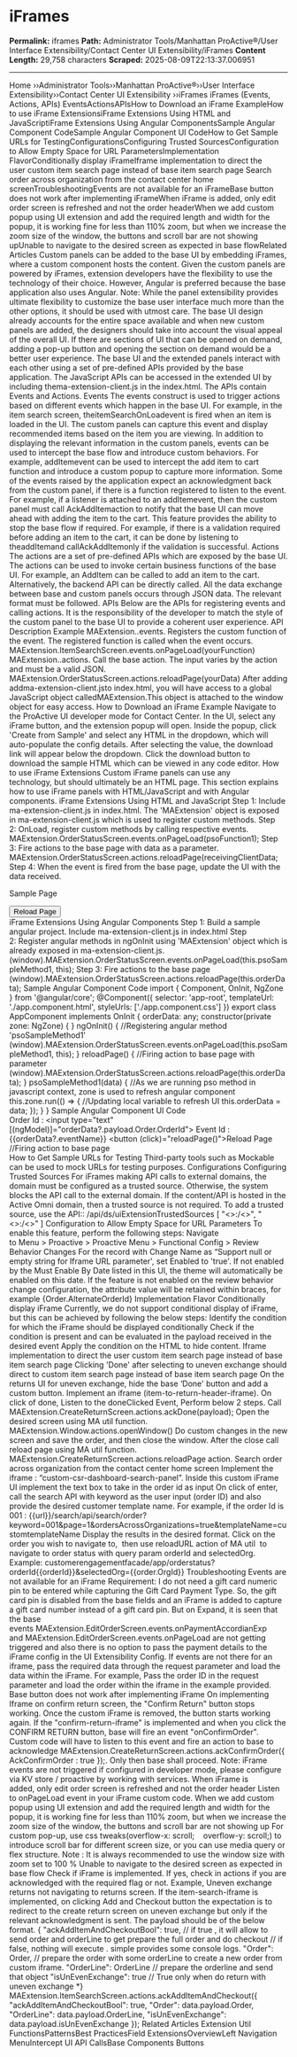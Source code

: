 # iFrames

**Permalink:** iframes
**Path:** Administrator Tools/Manhattan ProActive®/User Interface Extensibility/Contact Center UI Extensibility/iFrames
**Content Length:** 29,758 characters
**Scraped:** 2025-08-09T22:13:37.006951

---

Home ››Administrator Tools››Manhattan ProActive®››User Interface Extensibility››Contact Center UI Extensibility ››iFrames iFrames (Events, Actions, APIs) EventsActionsAPIsHow to Download an iFrame ExampleHow to use iFrame ExtensionsiFrame Extensions Using HTML and JavaScriptiFrame Extensions Using Angular ComponentsSample Angular Component CodeSample Angular Component UI CodeHow to Get Sample URLs for TestingConfigurationsConfiguring Trusted SourcesConfiguration to Allow Empty Space for URL ParametersImplementation FlavorConditionally display iFrameIframe implementation to direct the user custom item search page instead of base item search page Search order across organization from the contact center home screenTroubleshootingEvents are not available for an iFrameBase button does not work after implementing iFrameWhen iFrame is added, only edit order screen is refreshed and not the order headerWhen we add custom popup using UI extension and add the required length and width for the popup, it is working fine for less than 110% zoom, but when we increase the zoom size of the window, the buttons and scroll bar are not showing upUnable to navigate to the desired screen as expected in base flowRelated Articles Custom panels can be added to the base UI by embedding iFrames, where a custom component hosts the content. Given the custom panels are powered by iFrames, extension developers have the flexibility to use the technology of their choice. However, Angular is preferred because the base application also uses Angular. Note: While the panel extensibility provides ultimate flexibility to customize the base user interface much more than the other options, it should be used with utmost care. The base UI design already accounts for the entire space available and when new custom panels are added, the designers should take into account the visual appeal of the overall UI. If there are sections of UI that can be opened on demand, adding a pop-up button and opening the section on demand would be a better user experience. The base UI and the extended panels interact with each other using a set of pre-defined APIs provided by the base application. The JavaScript APIs can be accessed in the extended UI by including thema-extension-client.js in the index.html. The APIs contain Events and Actions. Events The events construct is used to trigger actions based on different events which happen in the base UI. For example, in the item search screen, theitemSearchOnLoadevent is fired when an item is loaded in the UI. The custom panels can capture this event and display recommended items based on the item you are viewing. In addition to displaying the relevant information in the custom panels, events can be used to intercept the base flow and introduce custom behaviors. For example, addItemevent can be used to intercept the add item to cart function and introduce a custom popup to capture more information. Some of the events raised by the application expect an acknowledgment back from the custom panel, if there is a function registered to listen to the event. For example, if a listener is attached to an addItemevent, then the custom panel must call AckAddItemaction to notify that the base UI can move ahead with adding the item to the cart. This feature provides the ability to stop the base flow if required. For example, if there is a validation required before adding an item to the cart, it can be done by listening to theaddItemand callAckAddItemonly if the validation is successful. Actions The actions are a set of pre-defined APIs which are exposed by the base UI. The actions can be used to invoke certain business functions of the base UI. For example, an AddItem can be called to add an item to the cart. Alternatively, the backend API can be directly called. All the data exchange between base and custom panels occurs through JSON data. The relevant format must be followed. APIs Below are the APIs for registering events and calling actions. It is the responsibility of the developer to match the style of the custom panel to the base UI to provide a coherent user experience. API Description Example MAExtension.<Screen>.events.<eventName> Registers the custom function of the event. The registered function is called when the event occurs. MAExtension.ItemSearchScreen.events.onPageLoad(yourFunction) MAExtension.<Screen>.actions.<actionName> Call the base action. The input varies by the action and must be a valid JSON. MAExtension.OrderStatusScreen.actions.reloadPage(yourData) After adding addma-extension-client.jsto index.html, you will have access to a global JavaScript object calledMAExtension.This object is attached to the window object for easy access. How to Download an iFrame Example Navigate to the ProActive UI developer mode for Contact Center. In the UI, select any iFrame button, and the extension popup will open. Inside the popup, click 'Create from Sample' and select any HTML in the dropdown, which will auto-populate the config details. After selecting the value, the download link will appear below the dropdown. Click the download button to download the sample HTML which can be viewed in any code editor. How to use iFrame Extensions Custom iFrame panels can use any technology, but should ultimately be an HTML page. This section explains how to use iFrame panels with HTML/JavaScript and with Angular components. iFrame Extensions Using HTML and JavaScript Step 1: Include ma-extension-client.js in index.html. The 'MAExtension' object is exposed in ma-extension-client.js which is used to register custom methods. <script src="/customerengagementfacade/assets/ui-extensions/iframes/ma-extension-client.js"></script> Step 2: OnLoad, register custom methods by calling respective events. MAExtension.OrderStatusScreen.events.onPageLoad(psoFunction1); Step 3: Fire actions to the base page with data as a parameter. MAExtension.OrderStatusScreen.actions.reloadPage(receivingClientData; Step 4: When the event is fired from the base page, update the UI with the data received. <html> <head> <script src="/customerengagementfacade/assets/ui-extensions/iframes/ma-extension-client.js"></script> <script type="text/javascript"> var receivingClientData; function refreshPage() { MAExtension.OrderStatusScreen.actions.reloadPage(receivingClientData); } psoFunction1 = function psoFunction1(data) { console.log("Inside method psoFunction1"); } psoFunction2 = function psoFunction2(data) { console.log("Inside method psoFunction2"); } psoFunction3 = function psoFunction3(data) { console.log("Inside method psoFunction3"); } MAExtension.OrderStatusScreen.events.onPageLoad(psoFunction1); MAExtension.OrderStatusScreen.events.onPageLoad(psoFunction2); MAExtension.ItemSearchScreen.events.onPageLoad(psoFunction3); window.onload = function () { // Get a reference to the div on the page that will display the // message text. var messageEle = document.getElementById('message'); // A function to process messages received by the window. function receiveMessage(e) { // Update the div element to display the message. var displayMessage; displayMessage = "Order Id : " + e.data.payload.Order.OrderId; displayMessage += "<br>"; displayMessage += "Event Id : " + e.data.eventName; messageEle.innerHTML = displayMessage; receivingClientData = e.data.payload; } // Setup an event listener that calls receiveMessage() when the window // receives a new MessageEvent. window.addEventListener('message', receiveMessage, false); } </script> </head> <body> <div id="background"> <p id="bg-text">Sample Page</p> </div> <div id="content"> <div id="message"></div> <button onclick="refreshPage()">Reload Page</button> </div> </body> </html> iFrame Extensions Using Angular Components Step 1: Build a sample angular project. Include ma-extension-client.js in index.html <script src="/customerengagementfacade/assets/ui-extensions/iframes/ma-extension-client.js"></script> Step 2: Register angular methods in ngOnInit using 'MAExtension' object which is already exposed in ma-extension-client.js. (<any>window).MAExtension.OrderStatusScreen.events.onPageLoad(this.psoSampleMethod1, this); Step 3: Fire actions to the base page (<any>window).MAExtension.OrderStatusScreen.actions.reloadPage(this.orderData); Sample Angular Component Code import { Component, OnInit, NgZone } from '@angular/core'; @Component({ selector: 'app-root', templateUrl: './app.component.html', styleUrls: ['./app.component.css'] }) export class AppComponent implements OnInit { orderData: any; constructor(private zone: NgZone) { } ngOnInit() { //Registering angular method 'psoSampleMethod1' (<any>window).MAExtension.OrderStatusScreen.events.onPageLoad(this.psoSampleMethod1, this); } reloadPage() { //Firing action to base page with parameter (<any>window).MAExtension.OrderStatusScreen.actions.reloadPage(this.orderData); } psoSampleMethod1(data) { //As we are running pso method in javascript context, zone is used to refresh angular component this.zone.run(() => { //Updating local variable to refresh UI this.orderData = data; }); } } Sample Angular Component UI Code <div id="content"> <label>Order Id : </label> <input type="text" [(ngModel)]="orderData?.payload.Order.OrderId"> <label>Event Id : </label><span>{{orderData?.eventName}} <button (click)="reloadPage()">Reload Page</button> //Firing action to base page </div> How to Get Sample URLs for Testing Third-party tools such as Mockable can be used to mock URLs for testing purposes. Configurations Configuring Trusted Sources For iFrames making API calls to external domains, the domain must be configured as a trusted source. Otherwise, the system blocks the API call to the external domain. If the content/API is hosted in the Active Omni domain, then a trusted source is not required. To add a trusted source, use the API:: /api/ds/uiExtensionTrustedSources [ "<<host>>:/<<port>>", "<<host>>:/<<port>>" ] Configuration to Allow Empty Space for URL Parameters To enable this feature, perform the following steps: Navigate to Menu > Proactive > Proactive Menu > Functional Config > Review Behavior Changes For the record with Change Name as “Support null or empty string for Iframe URL parameter', set Enabled to 'true'. If not enabled by the Must Enable By Date listed in this UI, the theme will automatically be enabled on this date. If the feature is not enabled on the review behavior change configuration, the attribute value will be retained within braces, for example {Order.AlternateOrderId} Implementation Flavor Conditionally display iFrame Currently, we do not support conditional display of iFrame, but this can be achieved by following the below steps: Identify the condition for which the iFrame should be displayed conditionally Check if the condition is present and can be evaluated in the payload received in the desired event Apply the condition on the HTML to hide content. Iframe implementation to direct the user custom item search page instead of base item search page Clicking 'Done' after selecting to uneven exchange should direct to custom item search page instead of base item search page On the returns UI for uneven exchange, hide the base ‘Done' button and add a custom button. Implement an iframe (item-to-return-header-iframe). On click of done, Listen to the doneClicked Event, Perform below 2 steps. Call MAExtension.CreateReturnScreen.actions.ackDone(payload); Open the desired screen using MA util function. MAExtension.Window.actions.openWindow() Do custom changes in the new screen and save the order, and then close the window. After the close call reload page using MA util function. MAExtension.CreateReturnScreen.actions.reloadPage action. Search order across organization from the contact center home screen Implement the iframe : “custom-csr-dashboard-search-panel”. Inside this custom iFrame UI implement the text box to take in the order id as input On click of enter, call the search API with keyword as the user input (order ID) and also provide the desired customer template name. For example, if the order Id is 001 : {{url}}/search/api/search/order?keyword=001&page=1&ordersAcrossOrganizations=true&templateName=customtemplateName Display the results in the desired format. Click on the order you wish to navigate to,  then use reloadURL action of MA util  to navigate to order status with query param orderId and selectedOrg. Example: customerengagementfacade/app/orderstatus?orderId{{orderId}}&selectedOrg={{order.OrgId}} Troubleshooting Events are not available for an iFrame Requirement: I do not need a gift card numeric pin to be entered while capturing the Gift Card Payment Type. So, the gift card pin is disabled from the base fields and an iFrame is added to capture a gift card number instead of a gift card pin. But on Expand, it is seen that the base events MAExtension.EditOrderScreen.events.onPaymentAccordianExp  and MAExtension.EditOrderScreen.events.onPageLoad are not getting triggered and also there is no option to pass the payment details to the iFrame config in the UI Extensibility Config. If events are not there for an iframe, pass the required data through the request parameter and load the data within the iFrame. For example, Pass the order ID in the request parameter and load the order within the iframe in the example provided. Base button does not work after implementing iFrame On implementing Iframe on confirm return screen, the "Confirm Return" button stops working. Once the custom iFrame is removed, the button starts working again. If the "confirm-return-iframe" is implemented and when you click the CONFIRM RETURN button, base will fire an event "onConfirmOrder". Custom code will have to listen to this event and fire an action to base to acknowledge MAExtension.CreateReturnScreen.actions.ackConfirmOrder({ AckConfirmOrder : true });. Only then base shall proceed. Note: iFrame events are not triggered if configured in developer mode, please configure via KV store / proactive by working with services. When iFrame is added, only edit order screen is refreshed and not the order header Listen to onPageLoad event in your iFrame custom code. When we add custom popup using UI extension and add the required length and width for the popup, it is working fine for less than 110% zoom, but when we increase the zoom size of the window, the buttons and scroll bar are not showing up For custom pop-up, use css tweaks(overflow-x: scroll;    overflow-y: scroll;) to introduce scroll bar for different screen size, or you can use media query or flex structure. Note : It is always recommended to use the window size with zoom set to 100 % Unable to navigate to the desired screen as expected in base flow Check if iFrame is implemented. If yes, check in actions if you are acknowledged with the required flag or not. Example, Uneven exchange returns not navigating to returns screen. If the item-search-iframe is implemented, on clicking Add and Checkout button the expectation is to redirect to the create return screen on uneven exchange but only if the relevant acknowledgment is sent. The payload should be of the below format. { "ackAddItemAndCheckoutBool": true, // if true , it will allow to send order and orderLine to get prepare the full order and do checkout // if false, nothing will execute . simple provides some console logs. "Order": Order, // prepare the order with some orderLine to create a new order from custom iframe. "OrderLine": OrderLine // prepare the orderline and send that object "isUnEvenExchange": true // True only when do return with uneven exchange *} MAExtension.ItemSearchScreen.actions.ackAddItemAndCheckout({ "ackAddItemAndCheckoutBool": true, "Order": data.payload.Order, "OrderLine": data.payload.OrderLine, "isUnEvenExchange": data.payload.isUnEvenExchange }); Related Articles Extension Util FunctionsPatternsBest PracticesField ExtensionsOverviewLeft Navigation MenuIntercept UI API CallsBase Components Buttons